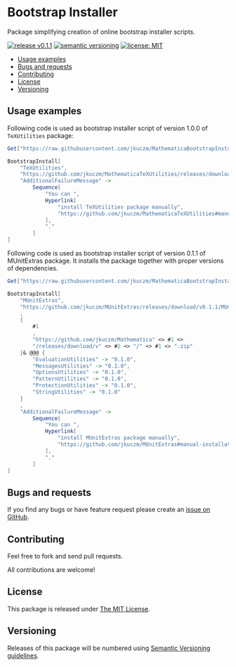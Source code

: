 # Bootstrap Installer

Package simplifying creation of online bootstrap installer scripts.

[![release v0.1.1](http://img.shields.io/badge/release-v0.1.1-orange.svg)](https://github.com/jkuczm/MathematicaBootstrapInstaller/releases/latest)
[![semantic versioning](http://jkuczm.github.io/media/images/SemVer-2.0.0-brightgreen.svg)](http://semver.org/spec/v2.0.0.html)
[![license: MIT](http://jkuczm.github.io/media/images/license-MIT-blue.svg)](https://github.com/jkuczm/MathematicaBootstrapInstaller/blob/master/LICENSE)


* [Usage examples](#usage-examples)
* [Bugs and requests](#bugs-and-requests)
* [Contributing](#contributing)
* [License](#license)
* [Versioning](#versioning)



## Usage examples

Following code is used as bootstrap installer script of version 1.0.0 of
`TeXUtilities` package:
```Mathematica
Get["https://raw.githubusercontent.com/jkuczm/MathematicaBootstrapInstaller/v0.1.1/BootstrapInstaller.m"]

BootstrapInstall[
    "TeXUtilities",
    "https://github.com/jkuczm/MathematicaTeXUtilities/releases/download/v1.0.0/TeXUtilities.zip",
    "AdditionalFailureMessage" ->
        Sequence[
            "You can ",
            Hyperlink[
                "install TeXUtilities package manually",
                "https://github.com/jkuczm/MathematicaTeXUtilities#manual-installation"
            ],
            "."
        ]
]
```


Following code is used as bootstrap installer script of version 0.1.1 of
MUnitExtras package. It installs the package together with proper versions of
dependencies.
```Mathematica
Get["https://raw.githubusercontent.com/jkuczm/MathematicaBootstrapInstaller/v0.1.1/BootstrapInstaller.m"]

BootstrapInstall[
    "MUnitExtras",
    "https://github.com/jkuczm/MUnitExtras/releases/download/v0.1.1/MUnitExtras.zip"
    ,
    {
        #1
        ,
        "https://github.com/jkuczm/Mathematica" <> #1 <>
        "/releases/download/v" <> #2 <> "/" <> #1 <> ".zip"
    }& @@@ {
        "EvaluationUtilities" -> "0.1.0",
        "MessagesUtilities" -> "0.1.0",
        "OptionsUtilities" -> "0.1.0",
        "PatternUtilities" -> "0.1.0",
        "ProtectionUtilities" -> "0.1.0",
        "StringUtilities" -> "0.1.0"
    }
    ,
    "AdditionalFailureMessage" ->
        Sequence[
            "You can ",
            Hyperlink[
                "install MUnitExtras package manually",
                "https://github.com/jkuczm/MUnitExtras#manual-installation"
            ],
            "."
        ]
]
```



## Bugs and requests

If you find any bugs or have feature request please create an
[issue on GitHub](https://github.com/jkuczm/MathematicaBootstrapInstaller/issues).



## Contributing

Feel free to fork and send pull requests.

All contributions are welcome!



## License

This package is released under
[The MIT License](https://github.com/jkuczm/MathematicaBootstrapInstaller/blob/master/LICENSE).



## Versioning

Releases of this package will be numbered using
[Semantic Versioning guidelines](http://semver.org/).
